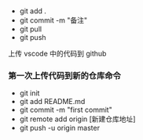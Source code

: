 # 
- git add .
- git commit -m "备注"
- git pull
- git push

上传 vscode 中的代码到 github 

### 第一次上传代码到新的仓库命令
- git init 
- git add README.md
- git commit -m "first commit"
- git remote add origin [新建仓库地址]
- git push -u origin master

